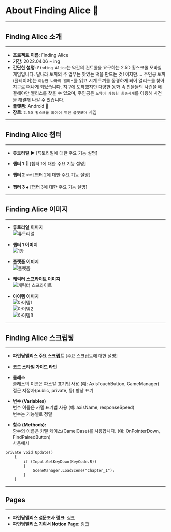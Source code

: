 # About Finding Alice :rabbit2:   

***
## Finding Alice 소개
***
- **프로젝트 이름**: Finding Alice   
- **기간**: 2022.04.06 ~ ing
- **간단한 설명**: `Finding Alice`는 약간의 컨트롤을 요구하는 2.5D 횡스크롤 모바일 게임입니다.
달나라 토끼의 주 업무는 맛있는 떡을 만드는 것! 이지만…. 주인공 토끼(플레이어)는 `이상한 나라의 앨리스`를 읽고 시계 토끼를 동경하게 되어 앨리스를 찾아 지구로 떠나게 되었습니다. 지구에 도착했지만 다양한 동화 속 인물들의 사건을 해결해야만 앨리스를 찾을 수 있으며, 주인공은 `도약이 가능한 회중시계`를 이용해 사건을 해결해 나갈 수 있습니다.   
- **플랫폼**: Android :iphone:    
- **장르**: `2.5D 횡스크롤 와이어 액션 플랫포머` 게임  

***
## Finding Alice 챕터
***

- **튜토리얼** :arrow_forward:
[튜토리얼에 대한 주요 기능 설명]

- **챕터 1** :deciduous_tree:
[챕터 1에 대한 주요 기능 설명]

- **챕터 2** :fish:
[챕터 2에 대한 주요 기능 설명]

- **챕터 3** :spades:
[챕터 3에 대한 주요 기능 설명]

***
## Finding Alice 이미지
***

- **튜토리얼 이미지**   
![튜토리얼](https://github.com/Gyuri0315/FindingAlice/assets/122785488/b9e5448f-95e9-4ebe-97b2-7d5ea64cc1a0)   

- **챕터 1 이미지**   
![1장](https://github.com/Gyuri0315/FindingAlice/assets/122785488/a52fbb15-6a47-42a2-abf2-24f8c0164a96)   

- **플랫폼 이미지**   
![플랫폼](https://github.com/Gyuri0315/FindingAlice/assets/122785488/20389222-d7bb-4fd6-8fa2-a79adba3d763)   

- **캐릭터 스프라이트 이미지**   
![캐릭터 스프라이트](/Deck/Rabbit_Sprite.PNG)   

- **아이템 이미지**   
![아이템1](https://github.com/Gyuri0315/FindingAlice/assets/122785488/ea293676-843e-431e-9054-4e89c34933fe)      
![아이템2](https://github.com/Gyuri0315/FindingAlice/assets/122785488/79174668-d81c-463d-90ca-e8284bf91b65)   
![아이템3](https://github.com/Gyuri0315/FindingAlice/assets/122785488/1f2a926f-0e0f-4497-8685-fd1fa4356091)   


***   
## Finding Alice 스크립팅   
***

- **파인딩앨리스 주요 스크립트**
[주요 스크립트에 대한 설명]

- **코드 스타일 가이드 라인**   
* **클래스**    
클래스의 이름은 파스칼 표기법 사용 (예: AxisTouchButton, GameManager)   
접근 지정자(public, private, 등) 항상 표기   

* **변수 (Variables)**    
변수 이름은 카멜 표기법 사용 (예: axisName, responseSpeed)   
변수는 기능별로 정렬   

* **함수 (Methods):**   
함수의 이름은 카멜 케이스(CamelCase)를 사용합니다. (예: OnPointerDown, FindPairedButton)   
사용예시   
```
private void Update()
    {
        if (Input.GetKeyDown(KeyCode.R))
        {
            SceneManager.LoadScene("Chapter_1");
        }
    }
```



***
## Pages
***
- **파인딩앨리스 설문조사 링크**: [링크](https://docs.google.com/forms/d/e/1FAIpQLScKXSLZwnU7ZOz2QlLN3dmoqAGOPZDtzA7EsF5PSpt_eQ7j4g/viewform?usp=sharing)
- **파인딩앨리스 기획서 Notion Page**: [링크](https://absorbed-splash-9bb.notion.site/a1834c6a357d4bfe84a5722cd9f11c60)
